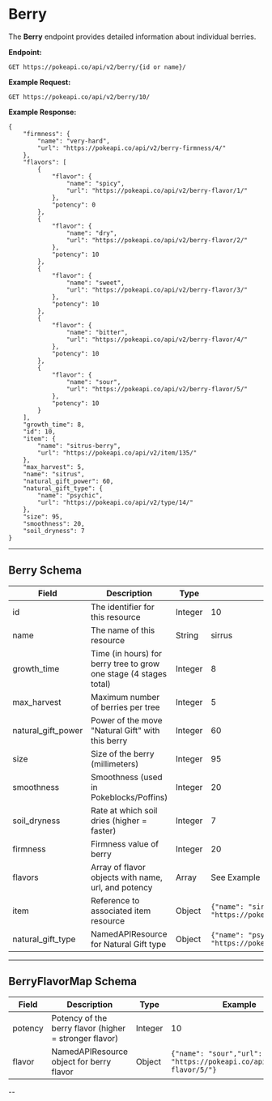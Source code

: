 # Berry

The **Berry** endpoint provides detailed information about individual berries.

**Endpoint:**
```
GET https://pokeapi.co/api/v2/berry/{id or name}/
```

**Example Request:**
```
GET https://pokeapi.co/api/v2/berry/10/
```
**Example Response:**
```
{
    "firmness": {
        "name": "very-hard",
        "url": "https://pokeapi.co/api/v2/berry-firmness/4/"
    },
    "flavors": [
        {
            "flavor": {
                "name": "spicy",
                "url": "https://pokeapi.co/api/v2/berry-flavor/1/"
            },
            "potency": 0
        },
        {
            "flavor": {
                "name": "dry",
                "url": "https://pokeapi.co/api/v2/berry-flavor/2/"
            },
            "potency": 10
        },
        {
            "flavor": {
                "name": "sweet",
                "url": "https://pokeapi.co/api/v2/berry-flavor/3/"
            },
            "potency": 10
        },
        {
            "flavor": {
                "name": "bitter",
                "url": "https://pokeapi.co/api/v2/berry-flavor/4/"
            },
            "potency": 10
        },
        {
            "flavor": {
                "name": "sour",
                "url": "https://pokeapi.co/api/v2/berry-flavor/5/"
            },
            "potency": 10
        }
    ],
    "growth_time": 8,
    "id": 10,
    "item": {
        "name": "sitrus-berry",
        "url": "https://pokeapi.co/api/v2/item/135/"
    },
    "max_harvest": 5,
    "name": "sitrus",
    "natural_gift_power": 60,
    "natural_gift_type": {
        "name": "psychic",
        "url": "https://pokeapi.co/api/v2/type/14/"
    },
    "size": 95,
    "smoothness": 20,
    "soil_dryness": 7
}
```

---

## Berry Schema

| Field             | Description                                                                 | Type     | Example |
|-------------------|-----------------------------------------------------------------------------|----------|---------|
| id                | The identifier for this resource                                           | Integer  | 10      |
| name              | The name of this resource                                                  | String   | sirrus  |
| growth_time       | Time (in hours) for berry tree to grow one stage (4 stages total)           | Integer  | 8       |
| max_harvest       | Maximum number of berries per tree                                         | Integer  | 5       |
| natural_gift_power| Power of the move "Natural Gift" with this berry                           | Integer  | 60      |
| size              | Size of the berry (millimeters)                                            | Integer  | 95      |
| smoothness        | Smoothness (used in Pokeblocks/Poffins)                                    | Integer  | 20      |
| soil_dryness      | Rate at which soil dries (higher = faster)                                 | Integer  | 7       |
| firmness          | Firmness value of berry                                                    | Integer  | 20      |
| flavors           | Array of flavor objects with name, url, and potency                        | Array    | See Example |
| item              | Reference to associated item resource                                      | Object   | `{"name": "sirrus-berry","url": "https://pokeapi.co/api/v2/item/135/"}` |
| natural_gift_type | NamedAPIResource for Natural Gift type                                     | Object   | `{"name": "psychic","url": "https://pokeapi.co/api/v2/type/14/"}` |

---

## BerryFlavorMap Schema

| Field   | Description                                            | Type     | Example |
|---------|--------------------------------------------------------|----------|---------|
| potency | Potency of the berry flavor (higher = stronger flavor) | Integer  | 10      |
| flavor  | NamedAPIResource object for berry flavor               | Object   | `{"name": "sour","url": "https://pokeapi.co/api/v2/berry-flavor/5/"}` |

--
